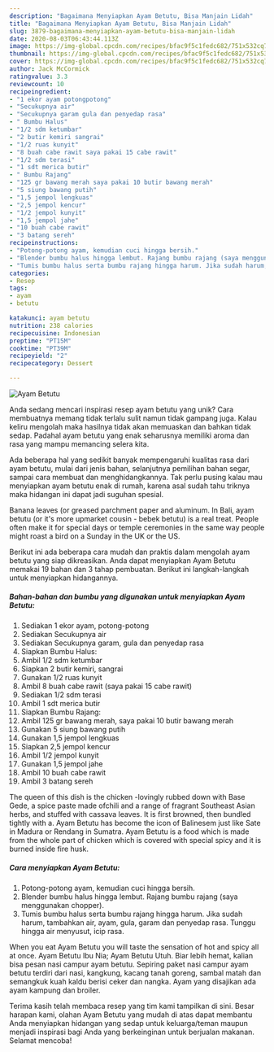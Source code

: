 ```yaml
---
description: "Bagaimana Menyiapkan Ayam Betutu, Bisa Manjain Lidah"
title: "Bagaimana Menyiapkan Ayam Betutu, Bisa Manjain Lidah"
slug: 3879-bagaimana-menyiapkan-ayam-betutu-bisa-manjain-lidah
date: 2020-08-03T06:43:44.113Z
image: https://img-global.cpcdn.com/recipes/bfac9f5c1fedc682/751x532cq70/ayam-betutu-foto-resep-utama.jpg
thumbnail: https://img-global.cpcdn.com/recipes/bfac9f5c1fedc682/751x532cq70/ayam-betutu-foto-resep-utama.jpg
cover: https://img-global.cpcdn.com/recipes/bfac9f5c1fedc682/751x532cq70/ayam-betutu-foto-resep-utama.jpg
author: Jack McCormick
ratingvalue: 3.3
reviewcount: 10
recipeingredient:
- "1 ekor ayam potongpotong"
- "Secukupnya air"
- "Secukupnya garam gula dan penyedap rasa"
- " Bumbu Halus"
- "1/2 sdm ketumbar"
- "2 butir kemiri sangrai"
- "1/2 ruas kunyit"
- "8 buah cabe rawit saya pakai 15 cabe rawit"
- "1/2 sdm terasi"
- "1 sdt merica butir"
- " Bumbu Rajang"
- "125 gr bawang merah saya pakai 10 butir bawang merah"
- "5 siung bawang putih"
- "1,5 jempol lengkuas"
- "2,5 jempol kencur"
- "1/2 jempol kunyit"
- "1,5 jempol jahe"
- "10 buah cabe rawit"
- "3 batang sereh"
recipeinstructions:
- "Potong-potong ayam, kemudian cuci hingga bersih."
- "Blender bumbu halus hingga lembut. Rajang bumbu rajang (saya menggunakan chopper)."
- "Tumis bumbu halus serta bumbu rajang hingga harum. Jika sudah harum, tambahkan air, ayam, gula, garam dan penyedap rasa. Tunggu hingga air menyusut, icip rasa."
categories:
- Resep
tags:
- ayam
- betutu

katakunci: ayam betutu 
nutrition: 238 calories
recipecuisine: Indonesian
preptime: "PT15M"
cooktime: "PT39M"
recipeyield: "2"
recipecategory: Dessert

---
```



![Ayam Betutu](https://img-global.cpcdn.com/recipes/bfac9f5c1fedc682/751x532cq70/ayam-betutu-foto-resep-utama.jpg)

Anda sedang mencari inspirasi resep ayam betutu yang unik? Cara membuatnya memang tidak terlalu sulit namun tidak gampang juga. Kalau keliru mengolah maka hasilnya tidak akan memuaskan dan bahkan tidak sedap. Padahal ayam betutu yang enak seharusnya memiliki aroma dan rasa yang mampu memancing selera kita.

Ada beberapa hal yang sedikit banyak mempengaruhi kualitas rasa dari ayam betutu, mulai dari jenis bahan, selanjutnya pemilihan bahan segar, sampai cara membuat dan menghidangkannya. Tak perlu pusing kalau mau menyiapkan ayam betutu enak di rumah, karena asal sudah tahu triknya maka hidangan ini dapat jadi suguhan spesial.

Banana leaves (or greased parchment paper and aluminum. In Bali, ayam betutu (or it&#39;s more upmarket cousin - bebek betutu) is a real treat. People often make it for special days or temple ceremonies in the same way people might roast a bird on a Sunday in the UK or the US.


Berikut ini ada beberapa cara mudah dan praktis dalam mengolah ayam betutu yang siap dikreasikan. Anda dapat menyiapkan Ayam Betutu memakai 19 bahan dan 3 tahap pembuatan. Berikut ini langkah-langkah untuk menyiapkan hidangannya.

<!--inarticleads1-->

##### Bahan-bahan dan bumbu yang digunakan untuk menyiapkan Ayam Betutu:

1. Sediakan 1 ekor ayam, potong-potong
1. Sediakan Secukupnya air
1. Sediakan Secukupnya garam, gula dan penyedap rasa
1. Siapkan  Bumbu Halus:
1. Ambil 1/2 sdm ketumbar
1. Siapkan 2 butir kemiri, sangrai
1. Gunakan 1/2 ruas kunyit
1. Ambil 8 buah cabe rawit (saya pakai 15 cabe rawit)
1. Sediakan 1/2 sdm terasi
1. Ambil 1 sdt merica butir
1. Siapkan  Bumbu Rajang:
1. Ambil 125 gr bawang merah, saya pakai 10 butir bawang merah
1. Gunakan 5 siung bawang putih
1. Gunakan 1,5 jempol lengkuas
1. Siapkan 2,5 jempol kencur
1. Ambil 1/2 jempol kunyit
1. Gunakan 1,5 jempol jahe
1. Ambil 10 buah cabe rawit
1. Ambil 3 batang sereh


The queen of this dish is the chicken -lovingly rubbed down with Base Gede, a spice paste made ofchili and a range of fragrant Southeast Asian herbs, and stuffed with cassava leaves. It is first browned, then bundled tightly with a. Ayam Betutu has become the icon of Balinesem just like Sate in Madura or Rendang in Sumatra. Ayam Betutu is a food which is made from the whole part of chicken which is covered with special spicy and it is burned inside fire husk. 

<!--inarticleads2-->

##### Cara menyiapkan Ayam Betutu:

1. Potong-potong ayam, kemudian cuci hingga bersih.
1. Blender bumbu halus hingga lembut. Rajang bumbu rajang (saya menggunakan chopper).
1. Tumis bumbu halus serta bumbu rajang hingga harum. Jika sudah harum, tambahkan air, ayam, gula, garam dan penyedap rasa. Tunggu hingga air menyusut, icip rasa.


When you eat Ayam Betutu you will taste the sensation of hot and spicy all at once. Ayam Betutu Ibu Nia; Ayam Betutu Utuh. Biar lebih hemat, kalian bisa pesan nasi campur ayam betutu. Sepiring paket nasi campur ayam betutu terdiri dari nasi, kangkung, kacang tanah goreng, sambal matah dan semangkuk kuah kaldu berisi ceker dan nangka. Ayam yang disajikan ada ayam kampung dan broiler. 

Terima kasih telah membaca resep yang tim kami tampilkan di sini. Besar harapan kami, olahan Ayam Betutu yang mudah di atas dapat membantu Anda menyiapkan hidangan yang sedap untuk keluarga/teman maupun menjadi inspirasi bagi Anda yang berkeinginan untuk berjualan makanan. Selamat mencoba!
